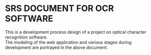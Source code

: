 # SRS DOCUMENT FOR OCR SOFTWARE
This is a development process design of a project on optical character recognition software.<br>
The modeling of the web application and various stages during development are portrayed in the above document.
